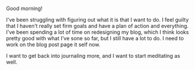 Good morning! 

I've been struggling with figuring out what it is that I want to do. I feel guilty that I haven't really set firm goals and have a plan of action and everything. I've been spending a lot of time on redesigning my blog, which I think looks pretty good with what I've sone so far, but I still have a lot to do. I need to work on the blog post page it self now. 

I want to get back into journaling more, and I want to start meditating as well. 